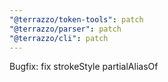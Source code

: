 ```yaml
---
"@terrazzo/token-tools": patch
"@terrazzo/parser": patch
"@terrazzo/cli": patch
---
```


Bugfix: fix strokeStyle partialAliasOf
